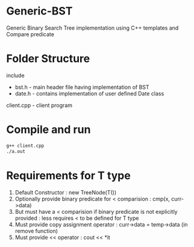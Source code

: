 # Generic-BST
Generic Binary Search Tree implementation using C++ templates and Compare predicate

# Folder Structure
include
- bst.h - main header file having implementation of BST
- date.h - contains implementation of user defined Date class

client.cpp - client program

# Compile and run
```bash
g++ client.cpp
./a.out
```

# Requirements for T type
1. Default Constructor : new TreeNode<T>(T())
2. Optionally provide binary predicate for < comparision : cmp(x, curr->data)
3. But must have a < comparision if binary predicate is not explicitly provided : less<T> requires < to be defined for T type
4. Must provide copy assignment operator : curr->data = temp->data (in remove function)
5. Must provide << operator : cout << *it
